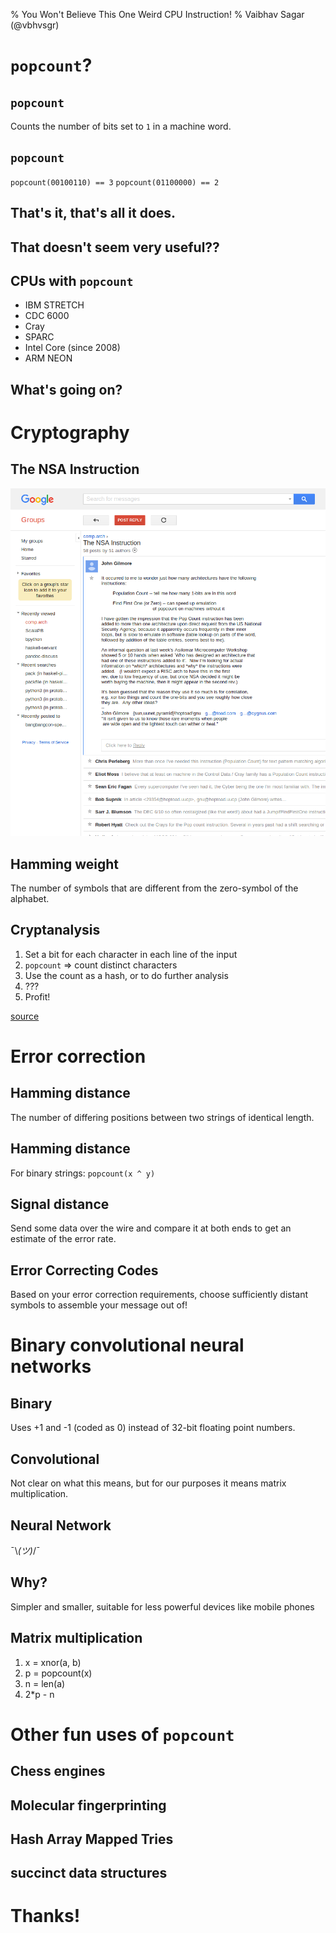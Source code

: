 % You Won't Believe This One Weird CPU Instruction!
% Vaibhav Sagar (@vbhvsgr)

# `popcount`?

## `popcount`

Counts the number of bits set to `1` in a machine word.

## `popcount`

`popcount(00100110) == 3`
`popcount(01100000) == 2`

## That's it, that's all it does.

## That doesn't seem very useful??

## CPUs with `popcount`

- IBM STRETCH
- CDC 6000
- Cray
- SPARC
- Intel Core (since 2008)
- ARM NEON

## What's going on?

# Cryptography

## The NSA Instruction

<img src="images/the-nsa-instruction.png">

## Hamming weight

The number of symbols that are different from the zero-symbol of the alphabet.

## Cryptanalysis

1. Set a bit for each character in each line of the input
2. `popcount` => count distinct characters
3. Use the count as a hash, or to do further analysis
4. ???
5. Profit!

[source](http://www.talkchess.com/forum3/viewtopic.php?t=38521)

# Error correction

## Hamming distance

The number of differing positions between two strings of identical length.

## Hamming distance

For binary strings: `popcount(x ^ y)`

## Signal distance

Send some data over the wire and compare it at both ends to get an estimate of
the error rate.

## Error Correcting Codes

Based on your error correction requirements, choose sufficiently distant
symbols to assemble your message out of!

# Binary convolutional neural networks

## Binary

Uses +1 and -1 (coded as 0) instead of 32-bit floating point numbers.

## Convolutional

Not clear on what this means, but for our purposes it means matrix
multiplication.

## Neural Network

¯\\_(ツ)_/¯

## Why?

Simpler and smaller, suitable for less powerful devices like mobile phones

## Matrix multiplication

1. x = xnor(a, b)
2. p = popcount(x)
3. n = len(a)
4. 2\*p - n

# Other fun uses of `popcount`

## Chess engines

## Molecular fingerprinting

## Hash Array Mapped Tries

## succinct data structures

# Thanks!
